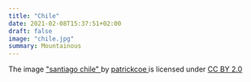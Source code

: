 ```yaml
---
title: "Chile"
date: 2021-02-08T15:37:51+02:00
draft: false
image: "chile.jpg"
summary: Mountainous
---
```


The image
<a href="https://www.flickr.com/photos/10328645@N06/862384305">
  "santiago chile"
</a>
<span>
 by
 <a href="https://www.flickr.com/photos/10328645@N06">
   patrickcoe
  </a>
</span>
is licensed under
<a href="https://creativecommons.org/licenses/by/2.0/?ref=ccsearch&atype=html"
    style="margin-right: 5px;">
    CC BY 2.0
</a>

